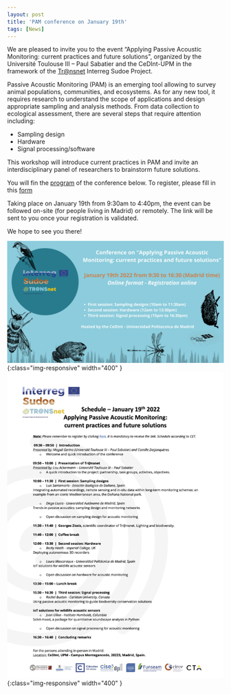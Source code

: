 ```yaml
---
layout: post
title: 'PAM conference on January 19th'
tags: [News]
---
```


We are pleased to invite you to the event “Applying Passive Acoustic Monitoring: current practices and future solutions", organized by the Université Toulouse III – Paul Sabatier and the CeDInt-UPM in the framework of the [Tr@nsnet](https://www.irit.fr/TRANSNET/en/home/) Interreg Sudoe Project.

Passive Acoustic Monitoring (PAM) is an emerging tool allowing to survey animal populations, communities, and ecosystems. As for any new tool, it requires research to understand the scope of applications and design appropriate sampling and analysis methods. From data collection to ecological assessment, there are several steps that require attention including:

- Sampling design
- Hardware
- Signal processing/software

This workshop will introduce current practices in PAM and invite an interdisciplinary panel of researchers to brainstorm future solutions.

You will fin the [program](/assets/img/20210119_Schedule_1st_bioacoustics.pdf) of the conference below. To register, please fill in this [form](https://forms.gle/JKXmDwrnVEntva8t6)

Taking place on January 19th from 9:30am to 4:40pm, the event can be followed on-site (for people living in Madrid) or remotely. The link will be sent to you once your registration is validated.

We hope to see you there!

![diapo](/assets/img/ConferencePAM.png){:class="img-responsive" width="400" }
![diapo](/assets/img/20210119_Schedule_1st_bioacoustics.jpg){:class="img-responsive" width="400" }